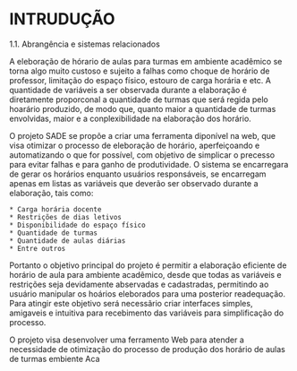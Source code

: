INTRUDUÇÃO
===



1.1. Abrangência e sistemas relacionados

A eleboração de hórario de aulas para turmas em ambiente acadêmico se torna algo muito custoso e sujeito a falhas como choque de horário de professor, limitação do espaço físico, estouro de carga horária e etc. A quantidade de variáveis a ser observada durante a elaboração é diretamente proporconal a quantidade de turmas que será regida pelo hoarário produzido, de modo que, quanto maior a quantidade de turmas envolvidas, maior e a conplexibilidade na elaboração dos horário.

O projeto SADE se propõe a criar uma ferramenta diponível na web, que visa otimizar o processo de eleboração de horário, aperfeiçoando e automatizando o que for possível, com objetivo de simplicar o precesso para evitar falhas e para ganho de produtividade. O sistema se encarregara de gerar os horários enquanto usuários responsáveis, se encarregam apenas em listas as variáveis que deverão ser observado durante a elaboração, tais como:

    * Carga horária docente
    * Restrições de dias letivos
    * Disponibilidade do espaço físico
    * Quantidade de turmas
    * Quantidade de aulas diárias
    * Entre outros

Portanto o objetivo principal do projeto é permitir a elaboração eficiente de horário de aula para ambiente acadêmico, desde que todas as variáveis e restrições seja devidamente abservadas e cadastradas, permitindo ao usuário manipular os hoários eleborados para uma posterior readequação. Para atingir este objetivo será necessãrio criar interfaces simples, amigaveis e intuitiva para recebimento das variáveis para simplificação do processo.




O projeto visa desenvolver uma ferramento Web para atender a necessidade de otimização do processo de produção dos horário de aulas de turmas embiente Aca

